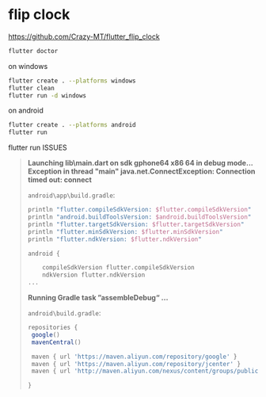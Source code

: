 # flip clock

<https://github.com/Crazy-MT/flutter_flip_clock>

```sh
flutter doctor
```

on windows

```sh
flutter create . --platforms windows
flutter clean
flutter run -d windows
```

on android

```sh
flutter create . --platforms android
flutter run
```

flutter run ISSUES

> **Launching lib\main.dart on sdk gphone64 x86 64 in debug mode...**
> **Exception in thread "main" java.net.ConnectException: Connection timed out: connect**
>
> `android\app\build.gradle`:
>
> ```groovy
> println "flutter.compileSdkVersion: $flutter.compileSdkVersion"
> println "android.buildToolsVersion: $android.buildToolsVersion"
> println "flutter.targetSdkVersion: $flutter.targetSdkVersion"
> println "flutter.minSdkVersion: $flutter.minSdkVersion"
> println "flutter.ndkVersion: $flutter.ndkVersion"
> 
> android {
> 
>     compileSdkVersion flutter.compileSdkVersion
>     ndkVersion flutter.ndkVersion
> ...
> ```  
>
> **Running Gradle task ”assembleDebug“ ...**
>
> `android\build.gradle`:
>
> ```groovy
> repositories {
>  google()
>  mavenCentral()
> 
>  maven { url 'https://maven.aliyun.com/repository/google' }
>  maven { url 'https://maven.aliyun.com/repository/jcenter' }
>  maven { url 'http://maven.aliyun.com/nexus/content/groups/public' }
> 
> }
> ```
